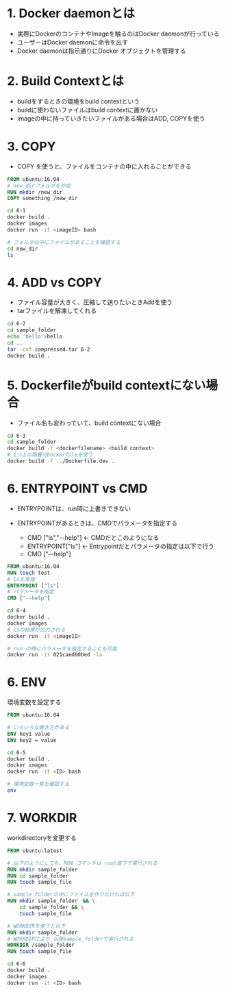 # 1. Docker daemonとは
* 実際にDockerのコンテナやImageを触るのはDocker daemonが行っている
* ユーザーはDocker daemonに命令を出す
* Docker daemonは指示通りにDocker オブジェクトを管理する  
  

# 2. Build Contextとは
* buildをするときの環境をbuild contextという
* buildに使わないファイルはbuild contextに置かない
* imageの中に持っていきたいファイルがある場合はADD, COPYを使う

# 3. COPY
* COPY を使うと、ファイルをコンテナの中に入れることができる

```Dockerfile
FROM ubuntu:16.04
# new_dirフォルダを作成
RUN mkdir /new_dir
COPY something /new_dir
```

```sh
cd 6-1
docker build .
docker images
docker run -it <imageID> bash

# フォルダの中にファイルがあることを確認する
cd new_dir
ls
```

# 4. ADD vs COPY
* ファイル容量が大きく、圧縮して送りたいときAddを使う
* tarファイルを解凍してくれる

```sh
cd 6-2
cd sample_folder
echo 'hello'>hello
cd ..
tar -cvf compressed.tar 6-2
docker build .
```

# 5. Dockerfileがbuild contextにない場合
* ファイル名も変わっていて、build contextにない場合

```sh
cd 6-3
cd sample_folder
docker build -f <dockerfilename> <build context>
# 1つ上の階層のDockerfileを使う
docker build -f ../Dockerfile.dev .
```

# 6. ENTRYPOINT vs CMD
* ENTRYPOINTは、run時に上書きできない
* ENTRYPOINTがあるときは、CMDでパラメータを指定する

    * CMD ["ls","--help"] ← CMDだとこのようになる
    * ENTRYPOINT["ls"] ← Entrypointだとパラメータの指定は以下で行う
    * CMD ["--help"]

```Dockerfile
FROM ubuntu:16.04
RUN touch test
# lsを実施
ENTRYPOINT ["ls"]
# パラメータを指定
CMD ["--help"]
```

```sh
cd 6-4
docker build .
docker images
# lsの結果が出力される
docker run -it <imageID>

# run の時にパラメータを指定することも可能
docker run -it 021caed00bed -la
```

# 6. ENV
環境変数を設定する

```Dockerfile
FROM ubuntu:16.04

# いろいろな書き方がある
ENV key1 value
ENV key2 = value
```

```sh
cd 6-5
docker build .
docker images
docker run -it <ID> bash

# 環境変数一覧を確認する
env
```

# 7. WORKDIR
workdirectoryを変更する

```Dockerfile
FROM ubuntu:latest

# 以下のようにしても、RUN コマンドは root直下で実行される
RUN mkdir sample_folder
RUN cd sample_folder
RUN touch sample_file

# sample_folderの中にファイルを作りたければ以下
RUN mkdir sample_folder　&& \
    cd sample_folder && \
    touch sample_file

# WORKDIRを使うと以下
RUN mkdir sample_folder
# WORKDIRにより 以降sample_folderで実行される
WORKDIR /sample_folder 
RUN touch sample_file
```

```sh
cd 6-6
docker build .
docker images
docker run -it <ID> bash
```